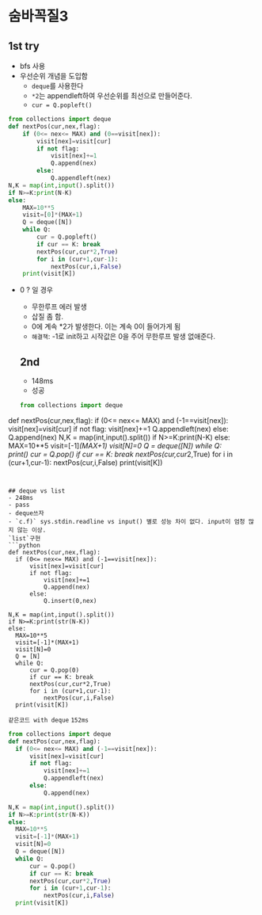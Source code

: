# 숨바꼭질3
## 1st try
- bfs 사용
- 우선순위 개념을 도입함
  - `deque`를 사용한다
  - `*2`는 appendleft하여 우선순위를 최선으로 만들어준다.
  - `cur = Q.popleft()`
  
```python
from collections import deque
def nextPos(cur,nex,flag):
    if (0<= nex<= MAX) and (0==visit[nex]):
        visit[nex]=visit[cur]
        if not flag: 
            visit[nex]+=1
            Q.append(nex)
        else:
            Q.appendleft(nex)
N,K = map(int,input().split())
if N>=K:print(N-K)
else:
    MAX=10**5
    visit=[0]*(MAX+1)
    Q = deque([N])
    while Q:
        cur = Q.popleft()
        if cur == K: break
        nextPos(cur,cur*2,True)
        for i in (cur+1,cur-1):
            nextPos(cur,i,False)
    print(visit[K])
```
- 0 ? 일 경우
  - 무한루프 에러 발생
  - 삽질 좀 함.
  - 0에 계속 *2가 발생한다. 이는 계속 0이 들어가게 됨
  - `해결책`: -1로 init하고 시작값은 0을 주어 무한루프 발생 없애준다.
  
  ## 2nd
  - 148ms
  - 성공
  ```python
  from collections import deque
def nextPos(cur,nex,flag):
    if (0<= nex<= MAX) and (-1==visit[nex]):
        visit[nex]=visit[cur]
        if not flag: 
            visit[nex]+=1
            Q.appendleft(nex)
        else:
            Q.append(nex)
N,K = map(int,input().split())
if N>=K:print(N-K)
else:
    MAX=10**5
    visit=[-1]*(MAX+1)
    visit[N]=0
    Q = deque([N])
    while Q:        
        print()
        cur = Q.pop()
        if cur == K: break
        nextPos(cur,cur*2,True)
        for i in (cur+1,cur-1):
            nextPos(cur,i,False)
    print(visit[K])
  ```
  
  
  ## deque vs list
  - 248ms
  - pass
  - deque쓰자
  - `c.f)` sys.stdin.readline vs input() 별로 성능 차이 없다. input이 엄청 많지 않는 이상.
  `list`구현
  ```python
  def nextPos(cur,nex,flag):
    if (0<= nex<= MAX) and (-1==visit[nex]):
        visit[nex]=visit[cur]
        if not flag: 
            visit[nex]+=1
            Q.append(nex)
        else:
            Q.insert(0,nex)

N,K = map(int,input().split())
if N>=K:print(str(N-K))
else:
    MAX=10**5
    visit=[-1]*(MAX+1)
    visit[N]=0
    Q = [N]
    while Q:
        cur = Q.pop(0)
        if cur == K: break
        nextPos(cur,cur*2,True)
        for i in (cur+1,cur-1):
            nextPos(cur,i,False)
    print(visit[K])
  ```
  
  `같은코드 with deque`
  `152ms`
  ```python
  from collections import deque
def nextPos(cur,nex,flag):
    if (0<= nex<= MAX) and (-1==visit[nex]):
        visit[nex]=visit[cur]
        if not flag: 
            visit[nex]+=1
            Q.appendleft(nex)
        else:
            Q.append(nex)

N,K = map(int,input().split())
if N>=K:print(str(N-K))
else:
    MAX=10**5
    visit=[-1]*(MAX+1)
    visit[N]=0
    Q = deque([N])
    while Q:
        cur = Q.pop()
        if cur == K: break
        nextPos(cur,cur*2,True)
        for i in (cur+1,cur-1):
            nextPos(cur,i,False)
    print(visit[K])

  ```
